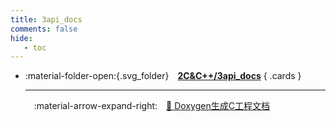 ```yaml
---
title: 3api_docs
comments: false
hide:
   - toc
---
```


<div class="grid cards index-info" markdown>

-   :material-folder-open:{.svg_folder}&emsp;__[2C&C++/3api_docs](./index.md)__
{ .cards }

	---

	&emsp;:material-arrow-expand-right:&emsp;[🍘 Doxygen生成C工程文档](./A.md)

</div>